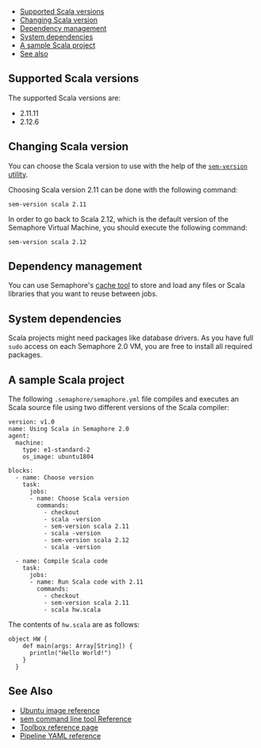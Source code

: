
* [Supported Scala versions](#supported-scala-versions)
* [Changing Scala version](#changing-scala-version)
* [Dependency management](#dependency-management)
* [System dependencies](#system-dependencies)
* [A sample Scala project](#a-sample-scala-project)
* [See also](#see-also)

## Supported Scala versions

The supported Scala versions are:

* 2.11.11
* 2.12.6

## Changing Scala version

You can choose the Scala version to use with the help of the
[`sem-version` utility](https://docs.semaphoreci.com/article/54-toolbox-reference#sem-version).

Choosing Scala version 2.11 can be done with the following command:

    sem-version scala 2.11
    
In order to go back to Scala 2.12, which is the default version of the
Semaphore Virtual Machine, you should execute the following command:

    sem-version scala 2.12

## Dependency management

You can use Semaphore's [cache tool](https://docs.semaphoreci.com/article/54-toolbox-reference#cache)
to store and load any files or Scala libraries that you want to reuse between jobs.

## System dependencies

Scala projects might need packages like database drivers. As you have full
`sudo` access on each Semaphore 2.0 VM, you are free to install all required
packages.

## A sample Scala project

The following `.semaphore/semaphore.yml` file compiles and executes an Scala
source file using two different versions of the Scala compiler:

    version: v1.0
    name: Using Scala in Semaphore 2.0
    agent:
      machine:
        type: e1-standard-2
        os_image: ubuntu1804
    
    blocks:
      - name: Choose version
        task:
          jobs:
          - name: Choose Scala version
            commands:
              - checkout
              - scala -version
              - sem-version scala 2.11
              - scala -version
              - sem-version scala 2.12
              - scala -version
    
      - name: Compile Scala code
        task:
          jobs:
          - name: Run Scala code with 2.11
            commands:
              - checkout
              - sem-version scala 2.11
              - scala hw.scala

The contents of `hw.scala` are as follows:

    object HW {
        def main(args: Array[String]) {
          println("Hello World!")
        }
      }

## See Also

* [Ubuntu image reference](https://docs.semaphoreci.com/article/32-ubuntu-1804-image)
* [sem command line tool Reference](https://docs.semaphoreci.com/article/53-sem-reference)
* [Toolbox reference page](https://docs.semaphoreci.com/article/54-toolbox-reference)
* [Pipeline YAML reference](https://docs.semaphoreci.com/article/50-pipeline-yaml)
